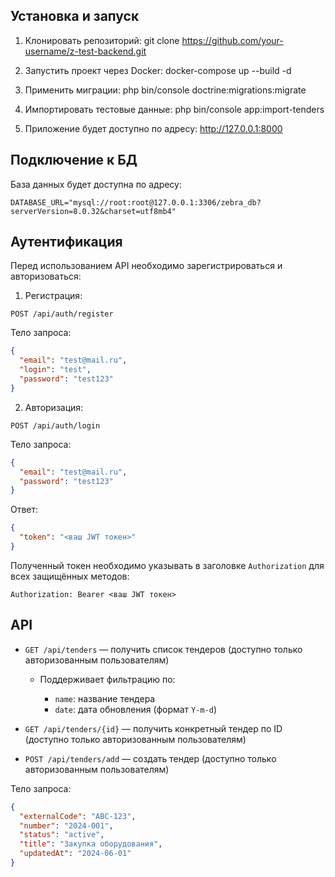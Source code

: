 ## Установка и запуск

1. Клонировать репозиторий:
git clone https://github.com/your-username/z-test-backend.git

2. Запустить проект через Docker:
docker-compose up --build -d

3. Применить миграции:
php bin/console doctrine:migrations:migrate

4. Импортировать тестовые данные:
php bin/console app:import-tenders

5. Приложение будет доступно по адресу:
http://127.0.0.1:8000

## Подключение к БД

База данных будет доступна по адресу:

```
DATABASE_URL="mysql://root:root@127.0.0.1:3306/zebra_db?serverVersion=8.0.32&charset=utf8mb4"
```

## Аутентификация

Перед использованием API необходимо зарегистрироваться и авторизоваться:

1. Регистрация:

```
POST /api/auth/register
```

Тело запроса:

```json
{
  "email": "test@mail.ru",
  "login": "test",
  "password": "test123"
}
```

2. Авторизация:

```
POST /api/auth/login
```

Тело запроса:

```json
{
  "email": "test@mail.ru",
  "password": "test123"
}
```

Ответ:

```json
{
  "token": "<ваш JWT токен>"
}
```

Полученный токен необходимо указывать в заголовке `Authorization` для всех защищённых методов:

```
Authorization: Bearer <ваш JWT токен>
```

## API

* `GET /api/tenders` — получить список тендеров (доступно только авторизованным пользователям)

    * Поддерживает фильтрацию по:

        * `name`: название тендера
        * `date`: дата обновления (формат `Y-m-d`)

* `GET /api/tenders/{id}` — получить конкретный тендер по ID (доступно только авторизованным пользователям)

* `POST /api/tenders/add` — создать тендер (доступно только авторизованным пользователям)

Тело запроса:
```json
{
  "externalCode": "ABC-123",
  "number": "2024-001",
  "status": "active",
  "title": "Закупка оборудования",
  "updatedAt": "2024-06-01"
}
```